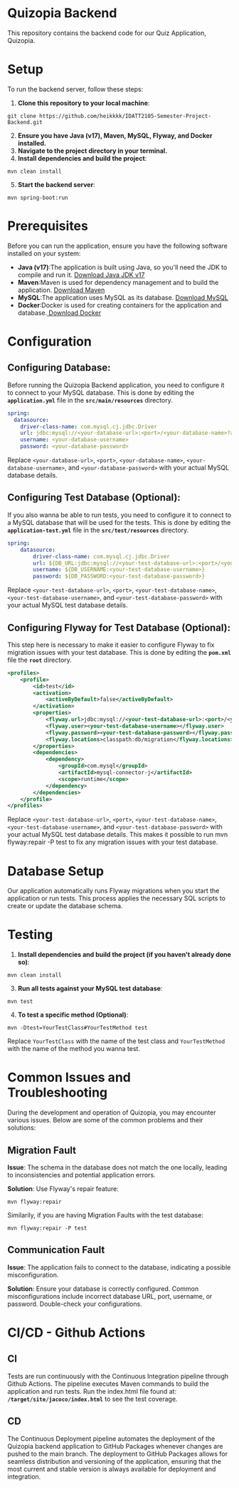 # Quizopia Backend

This repository contains the backend code for our Quiz Application, Quizopia.


# Setup
To run the backend server, follow these steps:

1. **Clone this repository to your local machine**:
```shell
git clone https://github.com/heikkkk/IDATT2105-Semester-Project-Backend.git
```
2. **Ensure you have Java (v17), Maven, MySQL, Flyway, and Docker installed.**
3. **Navigate to the project directory in your terminal.**
4. **Install dependencies and build the project**:
```shell
mvn clean install
```
5. **Start the backend server**:
```shell
mvn spring-boot:run
```

# Prerequisites

Before you can run the application, ensure you have the following software installed on your system:

- **Java (v17)**:The application is built using Java, so you'll need the JDK to compile and run it. [Download Java JDK v17](https://www.oracle.com/java/technologies/javase/jdk17-archive-downloads.html)
- **Maven**:Maven is used for dependency management and to build the application. [Download Maven](https://maven.apache.org/download.cgi)
- **MySQL**:The application uses MySQL as its database. [Download MySQL](https://dev.mysql.com/downloads/mysql/)
- **Docker**:Docker is used for creating containers for the application and database.[ Download Docker](https://www.docker.com/get-started)

# Configuration

## Configuring Database:
Before running the Quizopia Backend application, you need to configure it to connect to your MySQL database. This is done by editing the **`application.yml`** file in the **`src/main/resources`** directory.

```yaml
spring:
  datasource:
    driver-class-name: com.mysql.cj.jdbc.Driver
    url: jdbc:mysql://<your-database-url>:<port>/<your-database-name>?allowPublicKeyRetrieval=true
    username: <your-database-username>
    password: <your-database-password>
```
Replace `<your-database-url>`, `<port>`, `<your-database-name>`, `<your-database-username>`, and `<your-database-password>` with your actual MySQL database details.

## Configuring Test Database (Optional):
If you also wanna be able to run tests, you need to configure it to connect to a MySQL database that will be used for the tests. This is done by editing the **`application-test.yml`** file in the **`src/test/resources`** directory.

```yaml
spring:
    datasource:
        driver-class-name: com.mysql.cj.jdbc.Driver
        url: ${DB_URL:jdbc:mysql://<your-test-database-url>:<port>/<your-test-database-name>?allowPublicKeyRetrieval=true}
        username: ${DB_USERNAME:<your-test-database-username>} 
        password: ${DB_PASSWORD:<your-test-database-password>}
```
Replace `<your-test-database-url>`, `<port>`, `<your-test-database-name>`, `<your-test-database-username>`, and `<your-test-database-password>` with your actual MySQL test database details.

## Configuring Flyway for Test Database (Optional):
This step here is necessary to make it easier to configure Flyway to fix migration issues with your test database. This is done by editing the **`pom.xml`** file the **`root`** directory.
```xml
<profiles>
    <profile>
        <id>test</id>
        <activation>
            <activeByDefault>false</activeByDefault>
        </activation>
        <properties>
            <flyway.url>jdbc:mysql://<your-test-database-url>:<port>/<your-test-database-name>?allowPublicKeyRetrieval=true</flyway.url>
            <flyway.user><your-test-database-username></flyway.user>
            <flyway.password><your-test-database-password></flyway.password>
            <flyway.locations>classpath:db/migration</flyway.locations>
        </properties>
        <dependencies>
            <dependency>
                <groupId>com.mysql</groupId>
                <artifactId>mysql-connector-j</artifactId>
                <scope>runtime</scope>
            </dependency>
        </dependencies>
    </profile>
</profiles>
```
Replace `<your-test-database-url>`, `<port>`, `<your-test-database-name>`, `<your-test-database-username>`, and `<your-test-database-password>` with your actual MySQL test database details. This makes it possible to run mvn flyway:repair -P test to fix any migration issues with your test database.

# Database Setup
Our application automatically runs Flyway migrations when you start the application or run tests. This process applies the necessary SQL scripts to create or update the database schema.

# Testing
1. **Install dependencies and build the project (if you haven't already done so)**:
```shell
mvn clean install
```
3. **Run all tests against your MySQL test database**:
```shell
mvn test
```
4. **To test a specific method (Optional)**:
```shell
mvn -Dtest=YourTestClass#YourTestMethod test
```
Replace `YourTestClass` with the name of the test class and `YourTestMethod` with the name of the method you wanna test.

# Common Issues and Troubleshooting
During the development and operation of Quizopia, you may encounter various issues. Below are some of the common problems and their solutions:

## Migration Fault
**Issue**: The schema in the database does not match the one locally, leading to inconsistencies and potential application errors.

**Solution**: Use Flyway's repair feature:

```shell
mvn flyway:repair
```

Similarily, if you are having Migration Faults with the test database:

```shell
mvn flyway:repair -P test
```
## Communication Fault
**Issue**: The application fails to connect to the database, indicating a possible misconfiguration.

**Solution**: Ensure your database is correctly configured. Common misconfigurations include incorrect database URL, port, username, or password. Double-check your configurations.

# CI/CD - Github Actions
## CI
Tests are run continuously with the Continuous Integration pipeline through Github Actions. The pipeline executes Maven commands to build the application and run tests. Run the index.html file found at: **`/target/site/jacoco/index.html`** to see the test coverage. 

## CD
The Continuous Deployment pipeline automates the deployment of the Quizopia backend application to GitHub Packages whenever changes are pushed to the main branch. The deployment to GitHub Packages allows for seamless distribution and versioning of the application, ensuring that the most current and stable version is always available for deployment and integration.
